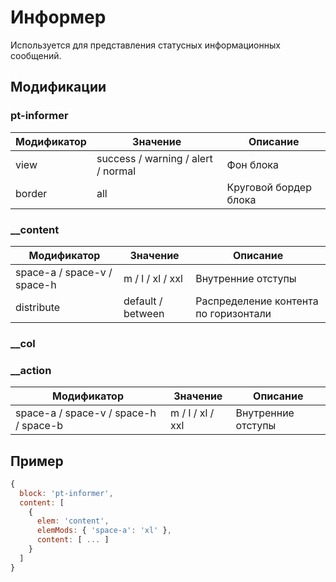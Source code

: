 # Информер
Используется для представления статусных информационных сообщений.

## Модификации

### pt-informer

| Модификатор | Значение                           | Описание                |  
| ----------- | ---------------------------------- | ----------------------- |
| view        | success / warning / alert / normal | Фон блока               |
| border      | all                                | Круговой бордер блока   |

### __content

| Модификатор                 | Значение                        | Описание                                   |  
| --------------------------- | ------------------------------- | ------------------------------------------ |
| space-a / space-v / space-h | m / l / xl / xxl                | Внутренние отступы                         |
| distribute                  | default / between               | Распределение контента по горизонтали      |

### __col


### __action

| Модификатор                           | Значение                        | Описание                                   |  
| ------------------------------------- | ------------------------------- | ------------------------------------------ |
| space-a / space-v / space-h / space-b | m / l / xl / xxl                | Внутренние отступы                         |


## Пример

```javascript
{
  block: 'pt-informer',
  content: [
    {
      elem: 'content',
      elemMods: { 'space-a': 'xl' },
      content: [ ... ]
    }
  ]
}
```
